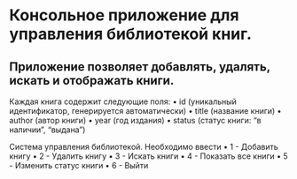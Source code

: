 # Консольное приложение для управления библиотекой книг.
## Приложение позволяет добавлять, удалять, искать и отображать книги.

Каждая книга содержит следующие поля:
• id (уникальный идентификатор, генерируется автоматически)
• title (название книги)
• author (автор книги)
• year (год издания)
• status (статус книги: “в наличии”, “выдана”)

Система управления библиотекой.
Необходимо ввести
• 1 - Добавить книгу
• 2 - Удалить книгу
• 3 - Искать книги
• 4 - Показать все книги
• 5 - Изменить статус книги
• 6 - Выйти
